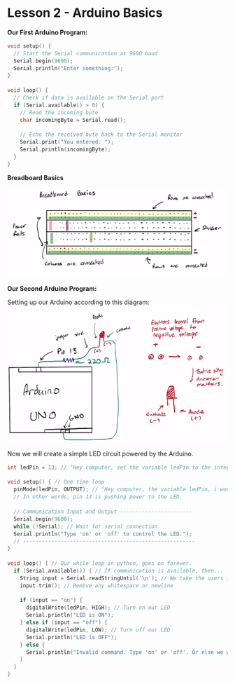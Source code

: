# Lesson 2 - Arduino Basics

**Our First Arduino Program:**

```c
void setup() {
  // Start the Serial communication at 9600 baud
  Serial.begin(9600);
  Serial.println("Enter something:");
}

void loop() {
  // Check if data is available on the Serial port
  if (Serial.available() > 0) {
    // Read the incoming byte
    char incomingByte = Serial.read();

    // Echo the received byte back to the Serial monitor
    Serial.print("You entered: ");
    Serial.println(incomingByte);
  }
}
```

**Breadboard Basics**

![image-20250602171219157](./image-20250602171219157.png)



**Our Second Arduino Program:**

Setting up our Arduino according to this diagram:
![image-20250603001342993](./image-20250603001342993.png)

Now we will create a simple LED circuit powered by the Arduino.

```c
int ledPin = 13; // "Hey computer, set the variable ledPin to the integer 13

void setup() { // One time loop
  pinMode(ledPin, OUTPUT); // "Hey computer, the variable ledPin, i would want you to know that it is an output."
  // In other words, pin 13 is pushing power to the LED.
  
  // Communication Input and Output -----------------------
  Serial.begin(9600); 
  while (!Serial); // Wait for serial connection
  Serial.println("Type 'on' or 'off' to control the LED.");
  // -------------------------------------------------------
}

void loop() { // Our while loop in python, goes on forever.
  if (Serial.available()) { // If communication is available, then...
    String input = Serial.readStringUntil('\n'); // We take the users input
    input.trim(); // Remove any whitespace or newline

    if (input == "on") {
      digitalWrite(ledPin, HIGH); // Turn on our LED
      Serial.println("LED is ON");
    } else if (input == "off") {
      digitalWrite(ledPin, LOW); // Turn off our LED
      Serial.println("LED is OFF");
    } else {
      Serial.println("Invalid command. Type 'on' or 'off'. Or else we will have to learn about history.");
    }
  }
} 
```

